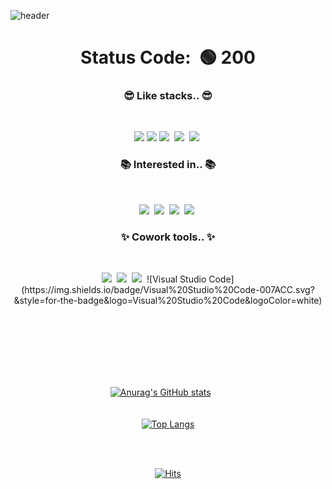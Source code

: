 
![header](https://capsule-render.vercel.app/api?type=waving&color=gradient&height=300&section=header&text=turfguy&fontSize=100)


   <div align=center>
   <h1 align="center">
      Status Code: &nbsp🟢 200 
   </h1>
   </div>
   

  <div align="center">
 <h3 align="center">😎 Like stacks.. 😎</h3>
<br>
<p align="center">
     <img src="https://img.shields.io/badge/html5-E34F26?style=for-the-badge&logo=html5&logoColor=white"> 
  <img src="https://img.shields.io/badge/css-1572B6?style=for-the-badge&logo=css3&logoColor=white"> 
  <img src="https://img.shields.io/badge/javascript-F7DF1E?style=for-the-badge&logo=javascript&logoColor=black"/></a>&nbsp
   <img src="https://img.shields.io/badge/react-61DAFB?style=for-the-badge&logo=react&logoColor=black"></a>&nbsp
  <img src="https://img.shields.io/badge/python-3776AB?style=for-the-badge&logo=python&logoColor=white"/></a>&nbsp
  <br> 
</p>

<h3 align="center">📚 Interested in.. 📚</h3>
<br>
<p align="center">
  <img src="https://img.shields.io/badge/typescript-3178C6?style=for-the-badge&logo=typescript&logoColor=white"></a>&nbsp
  <img src="https://img.shields.io/badge/vue.js-4FC08D?style=for-the-badge&logo=vue.js&logoColor=white"></a>&nbsp
   <img src="https://img.shields.io/badge/node.js-339933?style=for-the-badge&logo=Node.js&logoColor=white"></a>&nbsp
    <img src="https://img.shields.io/badge/Express-000000?style=for-the-badge&logo=Express&logoColor=white"/></a>&nbsp
  <br>
</p>     
  <h3 align="center">✨ Cowork tools.. ✨</h3>
<br>
<p align="center">
   <img src="https://img.shields.io/badge/Git-F05032?style=flat-square&logo=Git&logoColor=white" /></a>&nbsp
   <img src="https://img.shields.io/badge/GitHub-181717?style=flat-square&logo=GitHub&logoColor=white" </a>&nbsp
   <img src="https://img.shields.io/badge/Slack-4A154B?style=flat-square&logo=Slack&logoColor=white" /></a>&nbsp
   ![Visual Studio Code](https://img.shields.io/badge/Visual%20Studio%20Code-007ACC.svg?&style=for-the-badge&logo=Visual%20Studio%20Code&logoColor=white)
   <br>
</p>  
  <br><br><br><br><br><br>

[![Anurag's GitHub stats](https://github-readme-stats.vercel.app/api?username=turfguy&theme=tokyonight&show_icons=true)](https://github.com/anuraghazra/github-readme-stats)               &nbsp;&nbsp;&nbsp;&nbsp;&nbsp;
 <br> <br> <br>
[![Top Langs](https://github-readme-stats.vercel.app/api/top-langs/?username=turfguy&layout=compact&theme=tokyonight)](https://github.com/anuraghazra/github-readme-stats)

<!-- [![Solved.ac -->
<!--   프로필](http://mazassumnida.wtf/api/v2/generate_badge?boj=ksm0811)](https://solved.ac/ksm0811) -->

<br><br>

[![Hits](https://hits.seeyoufarm.com/api/count/incr/badge.svg?url=https%3A%2F%2Fgithub.com%2F%2508turfguy&count_bg=%23000000&title_bg=%231FD825&icon=github.svg&icon_color=%23000000&title=hits&edge_flat=false)](https://hits.seeyoufarm.com)


</div>
